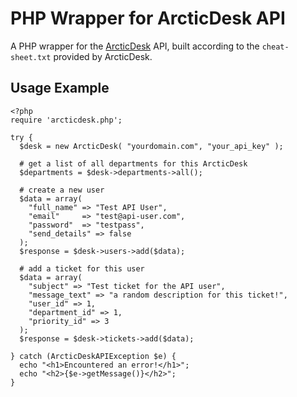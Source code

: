 PHP Wrapper for ArcticDesk API
==============================

A PHP wrapper for the [ArcticDesk](http://arcticdesk.com) API, built
according to the `cheat-sheet.txt` provided by ArcticDesk.

Usage Example
-------------

    <?php
    require 'arcticdesk.php';

    try {
      $desk = new ArcticDesk( "yourdomain.com", "your_api_key" );

      # get a list of all departments for this ArcticDesk
      $departments = $desk->departments->all();

      # create a new user
      $data = array(
        "full_name" => "Test API User",
        "email"     => "test@api-user.com",
        "password"  => "testpass",
        "send_details" => false
      );
      $response = $desk->users->add($data);

      # add a ticket for this user
      $data = array(
        "subject" => "Test ticket for the API user",
        "message_text" => "a random description for this ticket!",
        "user_id" => 1,
        "department_id" => 1,
        "priority_id" => 3
      );
      $response = $desk->tickets->add($data);

    } catch (ArcticDeskAPIException $e) {
      echo "<h1>Encountered an error!</h1>";
      echo "<h2>{$e->getMessage()}</h2>";
    }
